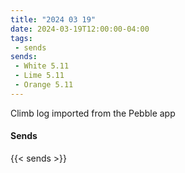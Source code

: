```yaml
---
title: "2024 03 19"
date: 2024-03-19T12:00:00-04:00
tags:
 - sends
sends:
 - White 5.11
 - Lime 5.11
 - Orange 5.11
---
```


Climb log imported from the Pebble app<!--more-->

#### Sends

{{< sends >}}

